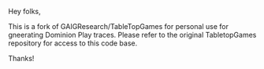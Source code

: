 Hey folks,

This is a fork of GAIGResearch/TableTopGames for personal use for gneerating Dominion Play traces. Please refer to the original TabletopGames repository for access to this code base.

Thanks!
